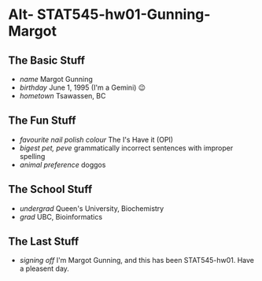 Alt- STAT545-hw01-Gunning-Margot
=====

## The Basic Stuff
  * *name* Margot Gunning
  * *birthday* June 1, 1995 (I'm a Gemini) :wink:
  * *hometown* Tsawassen, BC

## The Fun Stuff
  * *favourite nail polish colour* The I's Have it (OPI)
  * *bigest pet, peve* grammatically incorrect sentences with improper spelling
  * *animal preference* doggos

## The School Stuff
  * *undergrad* Queen's University, Biochemistry
  * *grad* UBC, Bioinformatics

## The Last Stuff
  * *signing off*  I'm Margot Gunning, and this has been STAT545-hw01.  Have a pleasent day.